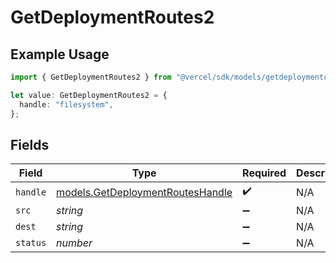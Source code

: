 # GetDeploymentRoutes2

## Example Usage

```typescript
import { GetDeploymentRoutes2 } from "@vercel/sdk/models/getdeploymentop.js";

let value: GetDeploymentRoutes2 = {
  handle: "filesystem",
};
```

## Fields

| Field                                                                      | Type                                                                       | Required                                                                   | Description                                                                |
| -------------------------------------------------------------------------- | -------------------------------------------------------------------------- | -------------------------------------------------------------------------- | -------------------------------------------------------------------------- |
| `handle`                                                                   | [models.GetDeploymentRoutesHandle](../models/getdeploymentrouteshandle.md) | :heavy_check_mark:                                                         | N/A                                                                        |
| `src`                                                                      | *string*                                                                   | :heavy_minus_sign:                                                         | N/A                                                                        |
| `dest`                                                                     | *string*                                                                   | :heavy_minus_sign:                                                         | N/A                                                                        |
| `status`                                                                   | *number*                                                                   | :heavy_minus_sign:                                                         | N/A                                                                        |